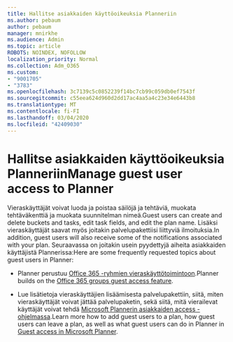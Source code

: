 ```yaml
---
title: Hallitse asiakkaiden käyttöoikeuksia Planneriin
ms.author: pebaum
author: pebaum
manager: mnirkhe
ms.audience: Admin
ms.topic: article
ROBOTS: NOINDEX, NOFOLLOW
localization_priority: Normal
ms.collection: Adm_O365
ms.custom:
- "9001705"
- "3783"
ms.openlocfilehash: 3c7139c5c0852239f14bc7cb99c059db0ef7543f
ms.sourcegitcommit: c55eea624d960d2dd17ac4aa5a4c23e34e6443b8
ms.translationtype: MT
ms.contentlocale: fi-FI
ms.lasthandoff: 03/04/2020
ms.locfileid: "42409030"
---
```

# <a name="manage-guest-user-access-to-planner"></a><span data-ttu-id="32f7b-102">Hallitse asiakkaiden käyttöoikeuksia Planneriin</span><span class="sxs-lookup"><span data-stu-id="32f7b-102">Manage guest user access to Planner</span></span>

<span data-ttu-id="32f7b-103">Vieraskäyttäjät voivat luoda ja poistaa säilöjä ja tehtäviä, muokata tehtäväkenttiä ja muokata suunnitelman nimeä.</span><span class="sxs-lookup"><span data-stu-id="32f7b-103">Guest users can create and delete buckets and tasks, edit task fields, and edit the plan name.</span></span> <span data-ttu-id="32f7b-104">Lisäksi vieraskäyttäjät saavat myös joitakin palvelupakettiisi liittyviä ilmoituksia.</span><span class="sxs-lookup"><span data-stu-id="32f7b-104">In addition, guest users will also receive some of the notifications associated with your plan.</span></span> <span data-ttu-id="32f7b-105">Seuraavassa on joitakin usein pyydettyjä aiheita asiakkaiden käyttäjistä Plannerissa:</span><span class="sxs-lookup"><span data-stu-id="32f7b-105">Here are some frequently requested topics about guest users in Planner:</span></span>

- <span data-ttu-id="32f7b-106">Planner perustuu [Office 365 -ryhmien vieraskäyttötoimintoon](https://support.office.com/article/Adding-guests-to-Office-365-Groups-bfc7a840-868f-4fd6-a390-f347bf51aff6).</span><span class="sxs-lookup"><span data-stu-id="32f7b-106">Planner builds on the [Office 365 groups guest access feature](https://support.office.com/article/Adding-guests-to-Office-365-Groups-bfc7a840-868f-4fd6-a390-f347bf51aff6).</span></span> 

- <span data-ttu-id="32f7b-107">Lue lisätietoja vieraskäyttäjien lisäämisesta palvelupakettiin, siitä, miten vieraskäyttäjät voivat jättää palvelupaketin, sekä siitä, mitä vierailevat käyttäjät voivat tehdä [Microsoft Plannerin asiakkaiden access -ohjelmassa](https://support.office.com/article/Guest-access-in-Microsoft-Planner-cc5d7f96-dced-4da4-ab62-08c72d9759c6).</span><span class="sxs-lookup"><span data-stu-id="32f7b-107">Learn more how to add guest users to a plan, how guest users can leave a plan, as well as what guest users can do in Planner in [Guest access in Microsoft Planner](https://support.office.com/article/Guest-access-in-Microsoft-Planner-cc5d7f96-dced-4da4-ab62-08c72d9759c6).</span></span>
